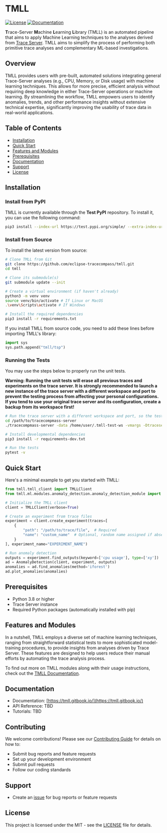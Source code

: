 # TMLL

[![License](https://img.shields.io/badge/License-MIT-blue.svg)](LICENSE)
[![Documentation](https://img.shields.io/badge/Documentation-tmll.gitbook.io-orange.svg)](https://tmll.gitbook.io)

**T**race-Server **M**achine **L**earning **L**ibrary (TMLL) is an automated pipeline that aims to apply Machine Learning techniques to the analyses derived from [Trace Server](https://github.com/eclipse-cdt-cloud/trace-server-protocol). TMLL aims to simplify the process of performing both primitive trace analyses and complementary ML-based investigations.

## Overview

TMLL provides users with pre-built, automated solutions integrating general Trace-Server analyses (e.g., CPU, Memory, or Disk usage) with machine learning techniques. This allows for more precise, efficient analysis without requiring deep knowledge in either Trace-Server operations or machine learning. By streamlining the workflow, TMLL empowers users to identify anomalies, trends, and other performance insights without extensive technical expertise, significantly improving the usability of trace data in real-world applications.

## Table of Contents
- [Installation](#installation)
- [Quick Start](#quick-start)
- [Features and Modules](#features-and-modules)
- [Prerequisites](#prerequisites)
- [Documentation](#documentation)
- [Support](#support)
- [License](#license)

## Installation

### Install from PyPI

TMLL is currently available through the **Test PyPI** repository. To install it, you can use the following command:

```bash
pip3 install --index-url https://test.pypi.org/simple/ --extra-index-url https://pypi.org/simple tmll
```

### Install from Source

To install the latest version from source:

```bash
# Clone TMLL from Git
git clone https://github.com/eclipse-tracecompass/tmll.git
cd tmll

# Clone its submodule(s)
git submodule update --init

# Create a virtual environment (if haven't already)
python3 -m venv venv
source venv/bin/activate # If Linux or MacOS
.\venv\Scripts\activate # If Windows 

# Install the required dependencies
pip3 install -r requirements.txt
```

If you install TMLL from source code, you need to add these lines before importing TMLL's library:

```python
import sys
sys.path.append("tmll/tsp")
```

### Running the Tests
You may use the steps below to properly run the unit tests.

**Warning: Running the unit tests will erase all previous traces and experiments on the trace server. It is strongly recommended to launch a new instance of the trace server with a different workspace and port to prevent the testing process from affecting your personal configurations. If you tend to use your original trace server and its configuration, create a backup from its workspace first!**

```bash
# Run the trace server with a different workspace and port, so the tests don't affect your original's workspace
cd /path/to/tracecompmass-server
./tracecompmass-server -data /home/user/.tmll-test-ws -vmargs -Dtraceserver.port=8081

# Install developmental dependencies
pip3 install -r requirements-dev.txt

# Run the tests
pytest -v
```

## Quick Start

Here's a minimal example to get you started with TMLL:

```python
from tmll.tmll_client import TMLLClient
from tmll.ml.modules.anomaly_detection.anomaly_detection_module import AnomalyDetection

# Initialize the TMLL client
client = TMLLClient(verbose=True)

# Create an experiment from trace files
experiment = client.create_experiment(traces=[
    {
        "path": "/path/to/trace/file",  # Required
        "name": "custom_name"  # Optional, random name assigned if absent
    }
], experiment_name="EXPERIMENT_NAME")

# Run anomaly detection
outputs = experiment.find_outputs(keyword=['cpu usage'], type=['xy'])
ad = AnomalyDetection(client, experiment, outputs)
anomalies = ad.find_anomalies(method='iforest')
ad.plot_anomalies(anomalies)
```

## Prerequisites

- Python 3.8 or higher
- Trace Server instance
- Required Python packages (automatically installed with pip)

## Features and Modules

In a nutshell, TMLL employs a diverse set of machine learning techniques, ranging from straightforward statistical tests to more sophisticated model-training procedures, to provide insights from analyses driven by Trace Server. These features are designed to help users reduce their manual efforts by automating the trace analysis process.

To find out more on TMLL modules along with their usage instructions, check out the [TMLL Documentation](https://tmll.gitbook.io/docs).

## Documentation

- Documentation: [https://tmll.gitbook.io/](https://tmll.gitbook.io/)
- API Reference: TBD
- Tutorials: TBD

## Contributing
We welcome contributions! Please see our [Contributing Guide](CONTRIBUTING.md) for details on how to:

- Submit bug reports and feature requests
- Set up your development environment
- Submit pull requests
- Follow our coding standards

## Support

- Create an [issue](https://github.com/eclipse-tracecompass/tmll/issues) for bug reports or feature requests

## License

This project is licensed under the MIT - see the [LICENSE](LICENSE) file for details.
